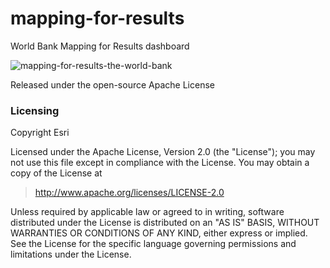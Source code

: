 # mapping-for-results

World Bank Mapping for Results dashboard

![mapping-for-results-the-world-bank](https://cloud.githubusercontent.com/assets/1218/19153444/9f56932c-8ba4-11e6-8aff-dd2fad572b9b.png)

Released under the open-source Apache License


### Licensing

Copyright Esri

Licensed under the Apache License, Version 2.0 (the "License");
you may not use this file except in compliance with the License.
You may obtain a copy of the License at

> http://www.apache.org/licenses/LICENSE-2.0

Unless required by applicable law or agreed to in writing, software
distributed under the License is distributed on an "AS IS" BASIS,
WITHOUT WARRANTIES OR CONDITIONS OF ANY KIND, either express or implied.
See the License for the specific language governing permissions and
limitations under the License.

